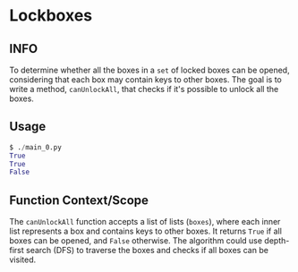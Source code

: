 # Lockboxes

## INFO 

To determine whether all the boxes in a `set` of locked boxes can be opened, considering that each box may contain keys to other boxes. The goal is to write a method, `canUnlockAll`, that checks if it's possible to unlock all the boxes.


## Usage

```python
$ ./main_0.py
True
True
False
```


## Function Context/Scope

The `canUnlockAll` function accepts a list of lists (`boxes`), where each inner list represents a box and contains keys to other boxes. It returns `True` if all boxes can be opened, and `False` otherwise. The algorithm could use depth-first search (DFS) to traverse the boxes and checks if all boxes can be visited.
